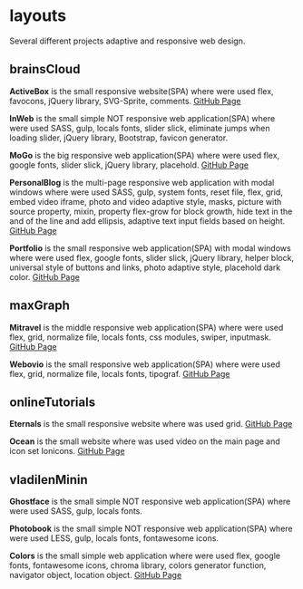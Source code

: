 # layouts
Several different projects adaptive and responsive web design.

## brainsCloud
**ActiveBox** is the small responsive website(SPA) where were used flex, favocons, jQuery library, SVG-Sprite, comments. [GitHub Page](https://andriistoliarov.github.io/layouts/brainsCloud/activeBox/index.html)

**InWeb** is the small simple NOT responsive web application(SPA) where were used SASS, gulp, locals fonts, slider slick, eliminate jumps when loading slider, jQuery library, Bootstrap, favicon generator.

**MoGo** is the big responsive web application(SPA) where were used flex, google fonts, slider slick, jQuery library, placehold. [GitHub Page](https://andriistoliarov.github.io/layouts/brainsCloud/moGo/index.html)

**PersonalBlog** is the multi-page responsive web application with modal windows where were used SASS, gulp, system fonts, reset file, flex, grid, embed video iframe, photo and video adaptive style, masks, picture with source property, mixin, property flex-grow for block growth, hide text in the and of the line and add ellipsis, adaptive text input fields based on height. [GitHub Page](https://andriistoliarov.github.io/layouts/brainsCloud/personalBlog/index.html)

**Portfolio** is the small responsive web application(SPA) with modal windows where were used flex, google fonts, slider slick, jQuery library, helper block, universal style of buttons and links, photo adaptive style, placehold dark color. [GitHub Page](https://andriistoliarov.github.io/layouts/brainsCloud/portfolio/index.html)

## maxGraph
**Mitravel** is the middle responsive web application(SPA) where were used flex, grid, normalize file, locals fonts, css modules, swiper, inputmask. [GitHub Page](https://andriistoliarov.github.io/layouts/maxGraph/mitravel/index.html)

**Webovio** is the small responsive web application(SPA) where were used flex, grid, normalize file, locals fonts, tipograf. [GitHub Page](https://andriistoliarov.github.io/layouts/maxGraph/webovio/index.html)

## onlineTutorials
**Eternals** is the small responsive website where was used grid. [GitHub Page](https://andriistoliarov.github.io/layouts/onlineTutorials/eternals/index.html)

**Ocean** is the small website where was used video on the main page and icon set Ionicons. [GitHub Page](https://andriistoliarov.github.io/layouts/onlineTutorials/ocean/index.html)

## vladilenMinin
**Ghostface** is the small simple NOT responsive web application(SPA) where were used SASS, gulp, locals fonts.

**Photobook** is the small simple NOT responsive web application(SPA) where were used LESS, gulp, locals fonts, fontawesome icons.

**Colors** is the small simple web application where were used flex, google fonts, fontawesome icons, chroma library, colors generator function, navigator object, location object. [GitHub Page](https://andriistoliarov.github.io/layouts/vladilenMinin/colors/index.html)
